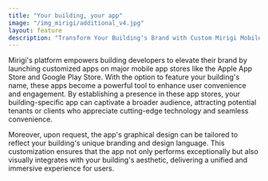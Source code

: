 ```yaml
---
title: "Your building, your app"
image: "/img_mirigi/additional_v4.jpg"
layout: feature
description: "Transform Your Building's Brand with Custom Mirigi Mobile Apps!"
---
```


Mirigi's platform empowers building developers to elevate their brand by launching customized apps on major mobile app stores like the Apple App Store and Google Play Store. With the option to feature your building's name, these apps become a powerful tool to enhance user convenience and engagement. By establishing a presence in these app stores, your building-specific app can captivate a broader audience, attracting potential tenants or clients who appreciate cutting-edge technology and seamless convenience.

Moreover, upon request, the app's graphical design can be tailored to reflect your building's unique branding and design language. This customization ensures that the app not only performs exceptionally but also visually integrates with your building's aesthetic, delivering a unified and immersive experience for users.

